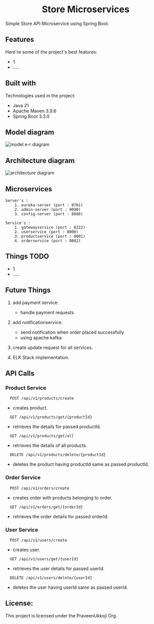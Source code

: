<h1 align="center" id="title">Store Microservices</h1>

<p id="description">Simple Store API Microservice using Spring Boot.</p>

<h2>Features</h2>

Here're some of the project's best features:

- 1
- .....

<h2>Built with</h2>

Technologies used in the project:

- Java 21
- Apache Maven 3.9.6
- Spring Boot 3.3.0

<h2>Model diagram</h2>

![model e-r diagram](https://github.com/praveenukkoji/store-microservices/blob/main/Store%20API%20Models.png)

<h2>Architecture diagram</h2>

![architecture diagram](https://github.com/praveenukkoji/store-microservices/blob/main/Architecture%20Diagram.png)

## Microservices

    Server's :
        1. eureka-server (port : 8761)
        2. admin-server (port : 9090)
        3. config-server (port : 8888)

    Service's :
        1. gatewayservice (port : 8222)
        2. userservice (port : 8000)
        3. productservice (port : 8001)
        4. orderservice (port : 8002)

## Things TODO

- 1
- .....

## Future Things

1. add payment service:
    - handle payment requests

2. add notificationservice:
    - send notification when order placed successfully
    - using apache kafka

3. create update request for all services.
4. ELK Stack implementation.

## API Calls

### Product Service

```http
  POST /api/v1/products/create
```

- creates product.

```http
  GET /api/v1/products/get/{productId}
```

- retrieves the details for passed productId.

```http
  GET /api/v1/products/get/all
```

- retrieves the details of all products.

```http
  DELETE /api/v1/products/delete/{productId}
```

- deletes the product having productId same as passed productId.

### Order Service

```http
  POST /api/v1/orders/create
```

- creates order with products belonging to order.

```http
  GET /api/v1/orders/get/{orderId}
```

- retrieves the order details for passed orderId.

### User Service

```http
  POST /api/v1/users/create
```

- creates user.

```http
  GET /api/v1/users/get/{userId}
```

- retrieves the user details for passed userId.

```http
  DELETE /api/v1/users/delete/{userId}
```

- deletes the user having userId same as passed userId.

<h2>License:</h2>

This project is licensed under the PraveenUkkoji Org.
